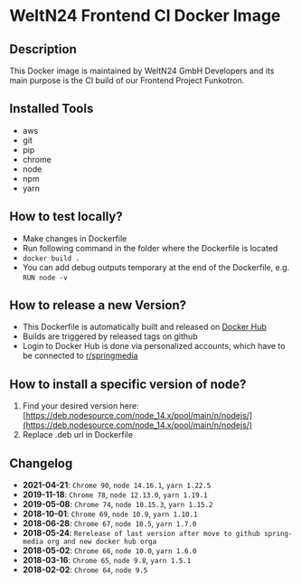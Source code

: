 # WeltN24 Frontend CI Docker Image

## Description
This Docker image is maintained by WeltN24 GmbH Developers and its main purpose is the CI build of our Frontend Project Funkotron.

## Installed Tools
- aws
- git
- pip
- chrome
- node
- npm
- yarn

## How to test locally?
- Make changes in Dockerfile
- Run following command in the folder where the Dockerfile is located
- `docker build .`
- You can add debug outputs temporary at the end of the Dockerfile, e.g. `RUN node -v`

## How to release a new Version?
- This Dockerfile is automatically built and released on [Docker Hub](https://hub.docker.com/r/springmedia/rbbt-fnk-docker-node-chrome-headless/)
- Builds are triggered by released tags on github
- Login to Docker Hub is done via personalized accounts, which have to be connected to [r/springmedia](https://hub.docker.com/u/springmedia/)

## How to install a specific version of node?
1. Find your desired version here: [https://deb.nodesource.com/node_14.x/pool/main/n/nodejs/](https://deb.nodesource.com/node_14.x/pool/main/n/nodejs/)
1. Replace .deb url in Dockerfile

## Changelog
- **2021-04-21**: `Chrome 90`, `node 14.16.1`, `yarn 1.22.5`
- **2019-11-18**: `Chrome 78`, `node 12.13.0`, `yarn 1.19.1`
- **2019-05-08**: `Chrome 74`, `node 10.15.3`, `yarn 1.15.2`
- **2018-10-01**: `Chrome 69`, `node 10.9`, `yarn 1.10.1`
- **2018-06-28**: `Chrome 67`, `node 10.5`, `yarn 1.7.0`
- **2018-05-24**: `Rerelease of last version after move to github spring-media org and new docker hub orga`
- **2018-05-02**: `Chrome 66`, `node 10.0`, `yarn 1.6.0`
- **2018-03-16**: `Chrome 65`, `node 9.8`, `yarn 1.5.1`
- **2018-02-02**: `Chrome 64`, `node 9.5`
